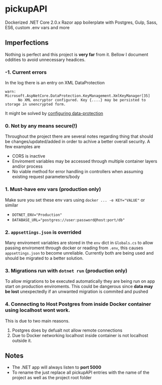 # pickupAPI

Dockerized .NET Core 2.0.x Razor app boilerplate with Postgres, Gulp, Sass, ES6, custom .env vars and more

## Imperfections

Nothing is perfect and this project is **very far** from it. Bellow I document oddities to avoid unnecessary headices.

### -1. Current errors

In the log there is an entry on XML DataProtection

```
warn: Microsoft.AspNetCore.DataProtection.KeyManagement.XmlKeyManager[35]
      No XML encryptor configured. Key {....} may be persisted to storage in unencrypted form.
```

It might be solved by [configuring data-protection](https://docs.microsoft.com/sv-se/aspnet/core/security/data-protection/configuration/overview?tabs=aspnetcore2x)

### 0. Not by any means secure(!)
Throughout the project there are several notes regarding thing that should be changes/updated/added in order to achive a better overall security. A few examples are

* CORS is inactive
* Enviroment variables may be accessed through multiple container layers and/or process
* No viable method for error handling in controllers when assuming existing request parameters/body

### 1. Must-have env vars (production only)
Make sure you set these env vars using `docker ... -e KEY="VALUE"` or similar

* `DOTNET_ENV="Production"`
* `DATABASE_URL="postgres://user:password@host:port/db"`

### 2. `appsettings.json` is overrided

Many enviroment variables are stored in the `env` dict in `Globals.cs` to allow passing enviroment through docker or reading from `.env`, this causes `appsettings.json` to become unreliable. Currently both are being used and should be migrated to a better solution.

### 3. Migrations run with `dotnet run` (production only)
To allow migrations to be executed automatically they are being run on app start on production enviroments. This could be dangerous since **data may be lost** unexpectedly if an unwanted migration is commited and pushed

### 4. Connecting to Host Postgres from inside Docker container using localhost wont work.
This is due to two main reasons.

1. Postgres does by defualt not allow remote connections
2. Due to Docker networking localhost inside container is not localhost outside it.

## Notes

* The .NET app will always listen to **port 5000**
* To rename the just replace all pickupAPI entries with the name of the project as well as the project root folder
